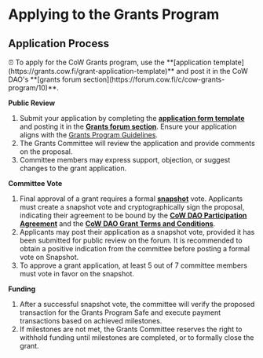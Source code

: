 # Applying to the Grants Program

## Application Process

<aside>
⏰ To apply for the CoW Grants program, use the **[application template](https://grants.cow.fi/grant-application-template)** and post it in the CoW DAO's **[grants forum section](https://forum.cow.fi/c/cow-grants-program/10)**.

</aside>

**Public Review**

1. Submit your application by completing the **[application form template](docs/docs/governance/grants/application_template.md)** and posting it in the **[Grants forum section](https://forum.cow.fi/c/cow-grants-program/10)**. Ensure your application aligns with the [Grants Program Guidelines](https://grants.cow.fi/overview-and-evaluation-process).
2. The Grants Committee will review the application and provide comments on the proposal.
3. Committee members may express support, objection, or suggest changes to the grant application.

**Committee Vote**

1. Final approval of a grant requires a formal **[snapshot](https://snapshot.org/#/cowgrants.eth)** vote. Applicants must create a snapshot vote and cryptographically sign the proposal, indicating their agreement to be bound by the **[CoW DAO Participation Agreement](https://cloudflare-ipfs.com/ipfs/Qmf9MYhcG2pFrDoVy13p6FWeVF4nG9HbJvRfYYbhazTCFe)** and the **[CoW DAO Grant Terms and Conditions](https://cloudflare-ipfs.com/ipfs/Qmag8BoNWhBnJ7TFyv2hzWwtoH17Xo7m9468NY6bN8sR6U)**.
2. Applicants may post their application as a snapshot vote, provided it has been submitted for public review on the forum. It is recommended to obtain a positive indication from the committee before posting a formal vote on Snapshot.
3. To approve a grant application, at least 5 out of 7 committee members must vote in favor on the snapshot.

**Funding**

1. After a successful snapshot vote, the committee will verify the proposed transaction for the Grants Program Safe and execute payment transactions based on achieved milestones.
2. If milestones are not met, the Grants Committee reserves the right to withhold funding until milestones are completed, or to formally close the grant.
